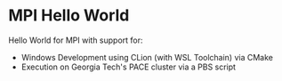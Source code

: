 # MPI Hello World

Hello World for MPI with support for:

- Windows Development using CLion (with WSL Toolchain) via CMake
- Execution on Georgia Tech's PACE cluster via a PBS script